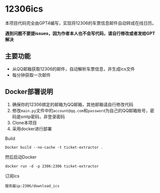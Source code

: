 # 12306ics
本项目代码完全由GPT4编写，实现将12306的车票信息邮件自动转成在线日历。

**遇到问题不要提issues，因为作者本人也不会写代码，请自行修改或者发给GPT解决**


## 主要功能
- 从QQ邮箱获取12306的邮件，自动解析车票信息，并生成ics文件
- 每分钟获取一次邮件

## Docker部署说明

1. 确保你的12306绑定的邮箱为QQ邮箱，其他邮箱请自行修改代码
2. 修改`main.py`文件中的`account@qq.com`和`password`为自己的QQ邮箱账号，密码是smtp密码，非登录密码
3. Clone本项目
4. 采用docker进行部署

Build

```
Docker build --no-cache -t ticket-extractor .
```

然后启动Docker

```
docker run -d -p 2306:2306 ticket-extractor
```

订阅ics

```
服务器ip:2306/download_ics
```
